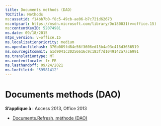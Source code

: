 ```yaml
---
title: Documents methods (DAO)
TOCTitle: Methods
ms:assetid: f14bb7b0-f8c5-49cb-ae06-b7c721d62673
ms:mtpsurl: https://msdn.microsoft.com/library/Dn180031(v=office.15)
ms:contentKeyID: 52074981
ms.date: 09/18/2015
mtps_version: v=office.15
ms.localizationpriority: medium
ms.openlocfilehash: 376b089fd84e56f3606ed15b4a93c416d3656519
ms.sourcegitcommit: a1d9041c20256616c9c183f7d1049142a7ac6991
ms.translationtype: MT
ms.contentlocale: fr-FR
ms.lasthandoff: 09/24/2021
ms.locfileid: "59581412"
---
```

# <a name="documents-methods-dao"></a>Documents methods (DAO)


**S’applique à** : Access 2013, Office 2013

- [Documents.Refresh, méthode (DAO)](documents-refresh-method-dao.md)

